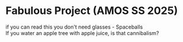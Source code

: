 # Fabulous Project (AMOS SS 2025)
if you can read this you don't need glasses - Spaceballs   
If you water an apple tree with apple juice, is that cannibalism?
